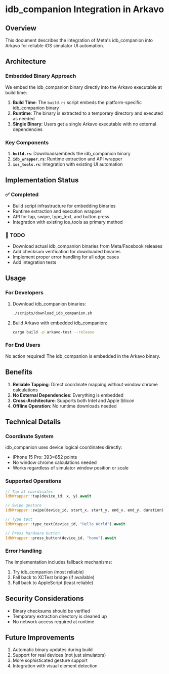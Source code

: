 # idb_companion Integration in Arkavo

## Overview

This document describes the integration of Meta's idb_companion into Arkavo for reliable iOS simulator UI automation.

## Architecture

### Embedded Binary Approach

We embed the idb_companion binary directly into the Arkavo executable at build time:

1. **Build Time**: The `build.rs` script embeds the platform-specific idb_companion binary
2. **Runtime**: The binary is extracted to a temporary directory and executed as needed
3. **Single Binary**: Users get a single Arkavo executable with no external dependencies

### Key Components

1. **`build.rs`**: Downloads/embeds the idb_companion binary
2. **`idb_wrapper.rs`**: Runtime extraction and API wrapper
3. **`ios_tools.rs`**: Integration with existing UI automation

## Implementation Status

### ✅ Completed
- Build script infrastructure for embedding binaries
- Runtime extraction and execution wrapper
- API for tap, swipe, type_text, and button press
- Integration with existing ios_tools as primary method

### 🚧 TODO
- Download actual idb_companion binaries from Meta/Facebook releases
- Add checksum verification for downloaded binaries
- Implement proper error handling for all edge cases
- Add integration tests

## Usage

### For Developers

1. Download idb_companion binaries:
   ```bash
   ./scripts/download_idb_companion.sh
   ```

2. Build Arkavo with embedded idb_companion:
   ```bash
   cargo build -p arkavo-test --release
   ```

### For End Users

No action required! The idb_companion is embedded in the Arkavo binary.

## Benefits

1. **Reliable Tapping**: Direct coordinate mapping without window chrome calculations
2. **No External Dependencies**: Everything is embedded
3. **Cross-Architecture**: Supports both Intel and Apple Silicon
4. **Offline Operation**: No runtime downloads needed

## Technical Details

### Coordinate System

idb_companion uses device logical coordinates directly:
- iPhone 15 Pro: 393×852 points
- No window chrome calculations needed
- Works regardless of simulator window position or scale

### Supported Operations

```rust
// Tap at coordinates
IdbWrapper::tap(device_id, x, y).await

// Swipe gesture
IdbWrapper::swipe(device_id, start_x, start_y, end_x, end_y, duration).await

// Type text
IdbWrapper::type_text(device_id, "Hello World").await

// Press hardware button
IdbWrapper::press_button(device_id, "home").await
```

### Error Handling

The implementation includes fallback mechanisms:
1. Try idb_companion (most reliable)
2. Fall back to XCTest bridge (if available)
3. Fall back to AppleScript (least reliable)

## Security Considerations

- Binary checksums should be verified
- Temporary extraction directory is cleaned up
- No network access required at runtime

## Future Improvements

1. Automatic binary updates during build
2. Support for real devices (not just simulators)
3. More sophisticated gesture support
4. Integration with visual element detection